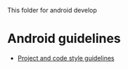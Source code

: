 This folder for android develop

# Android guidelines

* [Project and code style guidelines](code_guidelines.md)